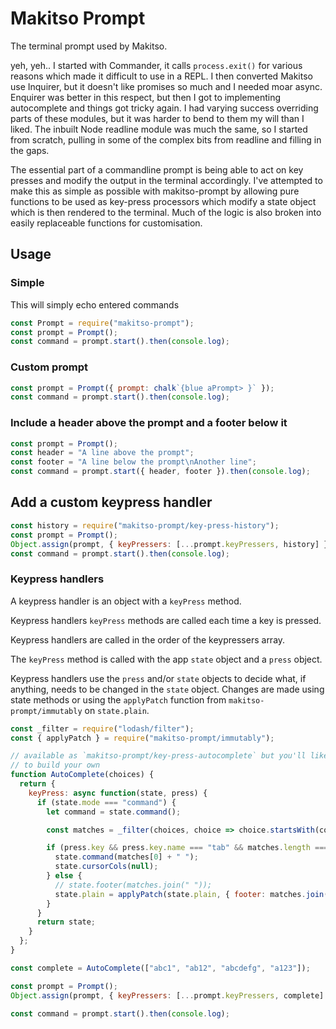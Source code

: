 # Makitso Prompt

The terminal prompt used by Makitso.

yeh, yeh.. I started with Commander, it calls `process.exit()` for various
reasons which made it difficult to use in a REPL. I then converted Makitso use
Inquirer, but it doesn't like promises so much and I needed moar async.
Enquirer was better in this respect, but then I got to implementing autocomplete
and things got tricky again. I had varying success overriding parts of these
modules, but it was harder to bend to them my will than I liked. The inbuilt
Node readline module was much the same, so I started from scratch, pulling in
some of the complex bits from readline and filling in the gaps.

The essential part of a commandline prompt is being able to act on key presses
and modify the output in the terminal accordingly. I've attempted to make this
as simple as possible with makitso-prompt by allowing pure functions to be used
as key-press processors which modify a state object which is then rendered to
the terminal. Much of the logic is also broken into easily replaceable functions
for customisation.

## Usage

### Simple

This will simply echo entered commands

```js
const Prompt = require("makitso-prompt");
const prompt = Prompt();
const command = prompt.start().then(console.log);
```

### Custom prompt

```js
const prompt = Prompt({ prompt: chalk`{blue aPrompt> }` });
const command = prompt.start().then(console.log);
```

### Include a header above the prompt and a footer below it

```js
const prompt = Prompt();
const header = "A line above the prompt";
const footer = "A line below the prompt\nAnother line";
const command = prompt.start({ header, footer }).then(console.log);
```

## Add a custom keypress handler

```js
const history = require("makitso-prompt/key-press-history");
const prompt = Prompt();
Object.assign(prompt, { keyPressers: [...prompt.keyPressers, history] });
const command = prompt.start().then(console.log);
```

### Keypress handlers

A keypress handler is an object with a `keyPress` method.

Keypress handlers `keyPress` methods are called each time a key is pressed.

Keypress handlers are called in the order of the keypressers array.

The `keyPress` method is called with the app `state` object and a `press` object.

Keypress handlers use the `press` and/or `state` objects to decide what, if
anything, needs to be changed in the `state` object. Changes are made using
state methods or using the `applyPatch` function from `makitso-prompt/immutably`
on `state.plain`.

```js
const _filter = require("lodash/filter");
const { applyPatch } = require("makitso-prompt/immutably");

// available as `makitso-prompt/key-press-autocomplete` but you'll likely want
// to build your own
function AutoComplete(choices) {
  return {
    keyPress: async function(state, press) {
      if (state.mode === "command") {
        let command = state.command();

        const matches = _filter(choices, choice => choice.startsWith(command));

        if (press.key && press.key.name === "tab" && matches.length === 1) {
          state.command(matches[0] + " ");
          state.cursorCols(null);
        } else {
          // state.footer(matches.join(" "));
          state.plain = applyPatch(state.plain, { footer: matches.join(" ") });
        }
      }
      return state;
    }
  };
}

const complete = AutoComplete(["abc1", "ab12", "abcdefg", "a123"]);

const prompt = Prompt();
Object.assign(prompt, { keyPressers: [...prompt.keyPressers, complete] });

const command = prompt.start().then(console.log);
```
